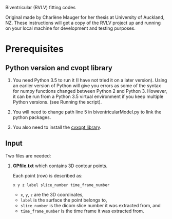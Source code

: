 Biventricular (RVLV) fitting codes

Original made by Charlène Mauger for her thesis at University of Auckland, NZ. These instructions will get a copy of the RVLV project up and running on your local machine for development and testing purposes.

# Prerequisites

## Python version and cvopt library

1. You need Python 3.5 to run it (I have not tried it on a later version). Using an earlier version of Python will give you errors as some of the syntax for numpy functions changed between Python 2 and Python 3. However, it can be run from a Python 3.5 virtual environment if you keep multiple Python versions. (see Running the script). 

2. You will need to change path line 5 in biventricularModel.py to link the python packages.

3. You also need to install the [cvxopt library](https://cvxopt.org/).

## Input

Two files are needed:

1. **GPfile.txt** which contains 3D contour points.

    Each point (row) is described as: 
        
    ```x y z label slice_number time_frame_number```

    * `x`, `y`, `z` are the 3D coordinates, 
    * `label` is the surface the point belongs to, 
    * `slice_number` is the dicom slice number it was extracted from, and 
    * `time_frame_number` is the time frame it was extracted from. 


